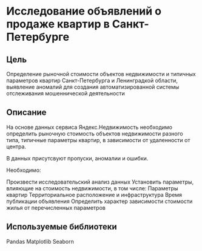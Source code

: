 # Исследование объявлений о продаже квартир в Санкт-Петербурге
## Цель
Определение рыночной стоимости объектов недвижимости и типичных параметров квартир Санкт-Петербурга и Ленинградкой области, выявление аномалий для создания автоматизированной системы отслеживания мошеннической деятельности

## Описание
На основе данных сервиса Яндекс.Недвижимость необходимо определить рыночную стоимость объектов недвижимости разного типа, типичные параметры квартир, в зависимости от удаленности от центра.

В данных присутсвуют пропуски, аномалии и ошибки.

Необходимо:

Произвести исследовательский анализ данных
Установить параметры, влияющие на стоимость недвижимости, в том числе:
Параметры квартир
Территориальное расположение и инфраструктура
Время публикации объявления
Определить характер зависимости стоимости жилья от перечисленных параметров

## Используемые библиотеки
Pandas
Matplotlib
Seaborn
